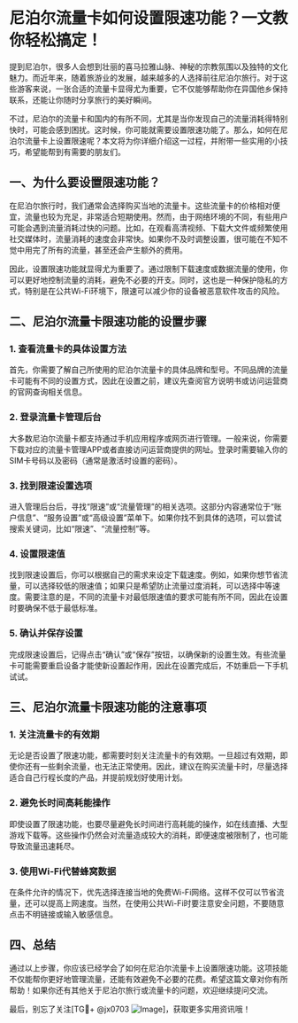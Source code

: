 # 尼泊尔流量卡如何设置限速功能？一文教你轻松搞定！

提到尼泊尔，很多人会想到壮丽的喜马拉雅山脉、神秘的宗教氛围以及独特的文化魅力。而近年来，随着旅游业的发展，越来越多的人选择前往尼泊尔旅行。对于这些游客来说，一张合适的流量卡显得尤为重要，它不仅能够帮助你在异国他乡保持联系，还能让你随时分享旅行的美好瞬间。

不过，尼泊尔的流量卡和国内的有所不同，尤其是当你发现自己的流量消耗得特别快时，可能会感到困扰。这时候，你可能就需要设置限速功能了。那么，如何在尼泊尔流量卡上设置限速呢？本文将为你详细介绍这一过程，并附带一些实用的小技巧，希望能帮到有需要的朋友们。

## 一、为什么要设置限速功能？

在尼泊尔旅行时，我们通常会选择购买当地的流量卡。这些流量卡的价格相对便宜，流量也较为充足，非常适合短期使用。然而，由于网络环境的不同，有些用户可能会遇到流量消耗过快的问题。比如，在观看高清视频、下载大文件或频繁使用社交媒体时，流量消耗的速度会非常快。如果你不及时调整设置，很可能在不知不觉中用完了所有的流量，甚至还会产生额外的费用。

因此，设置限速功能就显得尤为重要了。通过限制下载速度或数据流量的使用，你可以更好地控制流量的消耗，避免不必要的开支。同时，这也是一种保护隐私的方式，特别是在公共Wi-Fi环境下，限速可以减少你的设备被恶意软件攻击的风险。

## 二、尼泊尔流量卡限速功能的设置步骤

### 1. 查看流量卡的具体设置方法

首先，你需要了解自己所使用的尼泊尔流量卡的具体品牌和型号。不同品牌的流量卡可能有不同的设置方式，因此在设置之前，建议先查阅官方说明书或访问运营商的官网查询相关信息。

### 2. 登录流量卡管理后台

大多数尼泊尔流量卡都支持通过手机应用程序或网页进行管理。一般来说，你需要下载对应的流量卡管理APP或者直接访问运营商提供的网址。登录时需要输入你的SIM卡号码以及密码（通常是激活时设置的密码）。

### 3. 找到限速设置选项

进入管理后台后，寻找“限速”或“流量管理”的相关选项。这部分内容通常位于“账户信息”、“服务设置”或“高级设置”菜单下。如果你找不到具体的选项，可以尝试搜索关键词，比如“限速”、“流量控制”等。

### 4. 设置限速值

找到限速设置后，你可以根据自己的需求来设定下载速度。例如，如果你想节省流量，可以选择较低的限速值；如果只是希望防止流量过度消耗，可以选择中等速度。需要注意的是，不同的流量卡对最低限速值的要求可能有所不同，因此在设置时要确保不低于最低标准。

### 5. 确认并保存设置

完成限速设置后，记得点击“确认”或“保存”按钮，以确保新的设置生效。有些流量卡可能需要重启设备才能使新设置起作用，因此在设置完成后，不妨重启一下手机试试。

## 三、尼泊尔流量卡限速功能的注意事项

### 1. 关注流量卡的有效期

无论是否设置了限速功能，都需要时刻关注流量卡的有效期。一旦超过有效期，即使你还有一些剩余流量，也无法正常使用。因此，建议在购买流量卡时，尽量选择适合自己行程长度的产品，并提前规划好使用计划。

### 2. 避免长时间高耗能操作

即使设置了限速功能，也要尽量避免长时间进行高耗能的操作，如在线直播、大型游戏下载等。这些操作仍然会对流量造成较大的消耗，即便速度被限制了，也可能导致流量迅速耗尽。

### 3. 使用Wi-Fi代替蜂窝数据

在条件允许的情况下，优先选择连接当地的免费Wi-Fi网络。这样不仅可以节省流量，还可以提高上网速度。当然，在使用公共Wi-Fi时要注意安全问题，不要随意点击不明链接或输入敏感信息。

## 四、总结

通过以上步骤，你应该已经学会了如何在尼泊尔流量卡上设置限速功能。这项技能不仅能帮你更好地管理流量，还能有效避免不必要的花费。希望这篇文章对你有所帮助！如果你还有其他关于尼泊尔旅行或流量卡的问题，欢迎继续提问交流。

最后，别忘了关注[TG💪+ @jx0703 ![Image](https://github.com/user-attachments/assets/dbca1d08-cadb-493c-b0ec-ad6f7a83f270)]，获取更多实用资讯哦！